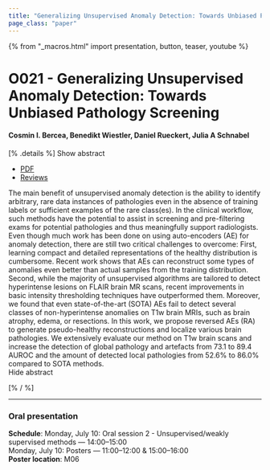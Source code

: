 ```yaml
---
title: "Generalizing Unsupervised Anomaly Detection: Towards Unbiased Pathology Screening"
page_class: "paper"
---
```


{% from "_macros.html" import presentation, button, teaser, youtube %}

# O021 - Generalizing Unsupervised Anomaly Detection: Towards Unbiased Pathology Screening

#### Cosmin I. Bercea, Benedikt Wiestler, Daniel Rueckert, Julia A Schnabel


[% .details %]
<a class="toggle_visibility" data-selector=".abstract" data-level="3">Show abstract</a>
- <a href="https://openreview.net/pdf?id=8ojx-Ld3yjR">PDF</a>
- <a href="https://openreview.net/forum?id=8ojx-Ld3yjR">Reviews</a>

<p>
    <span class="abstract">
        The main benefit of unsupervised anomaly detection is the ability to identify arbitrary, rare data instances of pathologies even in the absence of training labels or sufficient examples of the rare class(es). In the clinical workflow, such methods have the potential to assist in screening and pre-filtering exams for potential pathologies and thus meaningfully support radiologists. Even though much work has been done on using auto-encoders (AE) for anomaly detection, there are still two critical challenges to overcome: First, learning compact and detailed representations of the healthy distribution is cumbersome. Recent work shows that AEs can reconstruct some types of anomalies even better than actual samples from the training distribution. Second, while the majority of unsupervised algorithms are tailored to detect hyperintense lesions on FLAIR brain MR scans, recent improvements in basic intensity thresholding techniques have outperformed them.  Moreover, we found that even state-of-the-art (SOTA) AEs fail to detect several classes of non-hyperintense anomalies on T1w brain MRIs, such as brain atrophy, edema, or resections. In this work, we propose reversed AEs (RA) to generate pseudo-healthy reconstructions and localize various brain pathologies. We extensively evaluate our method on T1w brain scans and increase the detection of global pathology and artefacts from 73.1 to 89.4 AUROC and the amount of detected local pathologies from 52.6% to 86.0% compared to SOTA methods.
        <br>
        <span class="actions"><a class="toggle_visibility" data-level="2">Hide abstract</a></span>
    </span>
</p>
[% / %]

---


### Oral presentation

**Schedule**: Monday, July 10: Oral session 2 - Unsupervised/weakly supervised methods — 14:00–15:00<br>Monday, July 10: Posters — 11:00–12:00 & 15:00–16:00<br>
**Poster location**: M06

